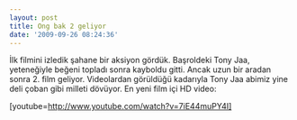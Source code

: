 ```yaml
---
layout: post
title: Ong bak 2 geliyor
date: '2009-09-26 08:24:36'
---
```


İlk filmini izledik şahane bir aksiyon gördük. Başroldeki Tony Jaa, yeteneğiyle beğeni topladı sonra kayboldu gitti. Ancak uzun bir aradan sonra 2. film geliyor. Videolardan görüldüğü kadarıyla Tony Jaa abimiz yine deli çoban gibi milleti dövüyor. En yeni film içi HD video:

[youtube=http://www.youtube.com/watch?v=7iE44muPY4I]
<div id="what_the_hell_icon" style="position:absolute;left:257px;top:19px;display:block;opacity:1;z-index:9999;cursor:pointer;"><img src="http://appwared.com/budaneki/img/qicon.png" alt="" /></div>